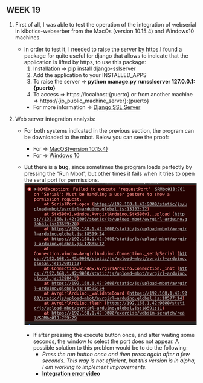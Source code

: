 ## WEEK 19

1. First of all, I was able to test the operation of the integration of webserial in kibotics-webserber from the MacOs (version 10.15.4) and Windows10 machines. 
    - In order to test it, I needed to raise the server by https.I found a package for quite useful for django that allows to indicate that the application is lifted by https, to use this package:   
        1. Installation => pip install django-sslserver   
        2. Add the application to your INSTALLED_APPS   
        3. To raise the server => **python manage.py runsslserver 127.0.0.1:{puerto}**       
        4. To access => https://localhost:{puerto} or from another machine => https://{ip_public_machine_server}:{puerto}
        * For more information => [Django SSL Server](https://github.com/teddziuba/django-sslserver)   
        
    
2. Web server integration analysis:   
    - For both systems indicated in the previous section, the program can be downloaded to the mbot. Below you can see the proof:   
        * For => [MacOS(version 10.15.4)](https://youtu.be/-R_E3F8jVWE)   
        * For => [Windows 10](https://youtu.be/4Wq4kMRUeIc)
    
    - But there is a **bug**, since sometimes the program loads perfectly by pressing the "Run Mbot", but other times it fails when it tries to open the seral port for permissions.   
    ![Log Bug](https://raw.githubusercontent.com/dvalladaresv/TFG_David_Valladares/master/assets/week19/error_upload.png)   
        - If after pressing the execute button once, and after waiting some seconds, the window to select the port does not appear. A possible solution to this problem would be to do the following:   
            - *Press the run button once and then press again after a few seconds. This way is not efficient, but this version is in alpha, I am working to implement improvements.*   
            - **[Integration error video](https://youtu.be/NxmjaiXg2zc)**   
        
    
